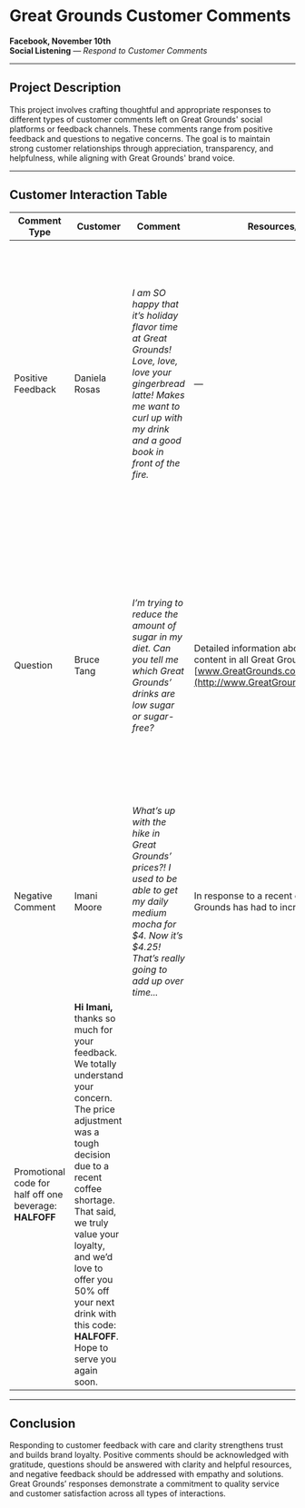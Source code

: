 # Great Grounds Customer Comments  
**Facebook, November 10th**  
**Social Listening** — _Respond to Customer Comments_

---

## Project Description

This project involves crafting thoughtful and appropriate responses to different types of customer comments left on Great Grounds' social platforms or feedback channels. These comments range from positive feedback and questions to negative concerns. The goal is to maintain strong customer relationships through appreciation, transparency, and helpfulness, while aligning with Great Grounds' brand voice.

---

## Customer Interaction Table

| **Comment Type**   | **Customer**     | **Comment**                                                                                                                                                     | **Resources/Information**                                                                                      | **Response**                                                                                                                                                                                                                                                                                                |
|--------------------|------------------|------------------------------------------------------------------------------------------------------------------------------------------------------------------|------------------------------------------------------------------------------------------------------------------|------------------------------------------------------------------------------------------------------------------------------------------------------------------------------------------------------------------------------------------------------------------------------------------------------------|
| Positive Feedback  | Daniela Rosas     | _I am SO happy that it’s holiday flavor time at Great Grounds! Love, love, love your gingerbread latte! Makes me want to curl up with my drink and a good book in front of the fire._ | —                                                                                                               | **Hi Daniela.** We’re thrilled you're enjoying our holiday flavors, especially the gingerbread latte! It’s one of our seasonal favorites too. Curling up with a warm cup and a good book sounds like the perfect way to enjoy it. Thanks for sharing the love — we appreciate you.                            |
| Question           | Bruce Tang        | _I’m trying to reduce the amount of sugar in my diet. Can you tell me which Great Grounds’ drinks are low sugar or sugar-free?_                                  | Detailed information about the nutritional content in all Great Grounds’ beverages: [www.GreatGrounds.com/NutritionalFacts](http://www.GreatGrounds.com/NutritionalFacts) | **Hi Bruce.** Great question: your health goals matter to us. You can explore all of our drinks' nutritional info here: [Nutritional Info](http://www.GreatGrounds.com/NutritionalFacts). We also recommend trying our unsweetened teas and customizable espresso drinks. Let us know if you'd like help picking the perfect one. |
| Negative Comment   | Imani Moore       | _What’s up with the hike in Great Grounds’ prices?! I used to be able to get my daily medium mocha for $4. Now it’s $4.25! That’s really going to add up over time..._ | In response to a recent coffee shortage, Great Grounds has had to increase prices.  
Promotional code for half off one beverage: **HALFOFF** | **Hi Imani,** thanks so much for your feedback. We totally understand your concern. The price adjustment was a tough decision due to a recent coffee shortage. That said, we truly value your loyalty, and we’d love to offer you 50% off your next drink with this code: **HALFOFF**. Hope to serve you again soon.     |

---

## Conclusion

Responding to customer feedback with care and clarity strengthens trust and builds brand loyalty. Positive comments should be acknowledged with gratitude, questions should be answered with clarity and helpful resources, and negative feedback should be addressed with empathy and solutions. Great Grounds’ responses demonstrate a commitment to quality service and customer satisfaction across all types of interactions.
